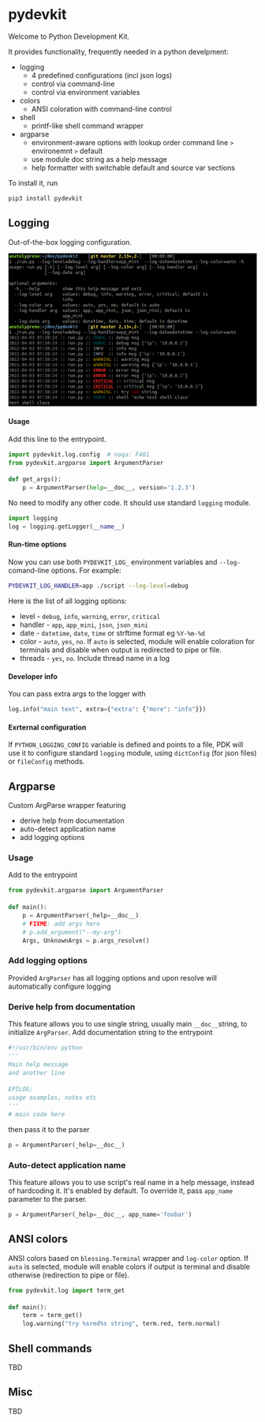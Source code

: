 # pydevkit
Welcome to Python Development Kit.

It provides functionality, frequently needed in a python develpment:
 * logging
    * 4 predefined configurations (incl json logs)
    * control via command-line
    * control via environment variables
 * colors
    * ANSI coloration with command-line control
 * shell
    * printf-like shell command wrapper
 * argparse
    * environment-aware options with lookup order
      command line `>` environemnt `>` default
    * use module doc string as a help message
    * help formatter with switchable default and source var sections

To install it, run
```bash
pip3 install pydevkit
```

## Logging

Out-of-the-box logging configuration.<br>

![Alt text](doc/log.png "a title")


#### Usage
Add this line to the entrypoint.
```python
import pydevkit.log.config  # noqa: F401
from pydevkit.argparse import ArgumentParser

def get_args():
    p = ArgumentParser(help=__doc__, version='1.2.3')
```

No need to modify any other code. It should use standard `logging` module.

```python
import logging
log = logging.getLogger(__name__)
```
#### Run-time options

Now you can use both `PYDEVKIT_LOG_` environment variables and `--log-`
comand-line options. For example:
```bash
PYDEVKIT_LOG_HANDLER=app ./script --log-level=debug
```
Here is the list of all logging options:
 * level - `debug`, `info`, `warning`, `error`, `critical`
 * handler - `app`, `app_mini`, `json`, `json_mini`
 * date -  `datetime`, `date`, `time` or strftime format eg `%Y-%m-%d`
 * color - `auto`, `yes`, `no`. If `auto` is selected, module will enable coloration
   for terminals and disable when output is redirected to pipe or file.
 * threads - `yes`, `no`. Include thread name in a log


#### Developer info
You can pass extra args to the logger with
```python
log.info("main text", extra={"extra": {"more": "info"}})
```

#### Exrternal configuration
If `PYTHON_LOGGING_CONFIG` variable is defined and points to a file, PDK will
use it to configure standard `logging` module, using `dictConfig` (for json files)
or `fileConfig` methods.


## Argparse
Custom ArgParse wrapper featuring
 * derive help from documentation
 * auto-detect application name
 * add logging options

### Usage
Add to the entrypoint
```python
from pydevkit.argparse import ArgumentParser

def main():
    p = ArgumentParser(_help=__doc__)
    # FIXME: add args here
    # p.add_argument("--my-arg")
    Args, UnknownArgs = p.args_resolve()

```

### Add logging options
Provided `ArgParser` has all logging options and upon resolve will automatically
configure logging

### Derive help from documentation
This feature allows you to use single string, usually main `__doc__`string, to
initialize `ArgParser`. Add documentation string to the entrypoint

```python
#!/usr/bin/env python
'''
Main help message
and another line

EPILOG:
usage examples, notes etc
'''
# main code here
```

then pass it to the parser

```python
p = ArgumentParser(_help=__doc__)
```


### Auto-detect application name

This feature allows you to use script's real name in a help message, instead of
hardcoding it. It's enabled by default. To override it, pass `app_name`
parameter to the parser.

```python
p = ArgumentParser(_help=__doc__, app_name='foobar')
```

## ANSI colors

ANSI colors based on `blessing.Terminal` wrapper  and `log-color` option.  If
`auto` is selected, module will enable colors if output is terminal and disable
otherwise (redirection to pipe or file).

```python
from pydevkit.log import term_get

def main():
    term = term_get()
    log.warning("try %sred%s string", term.red, term.normal)
```


## Shell commands
TBD

## Misc
TBD
